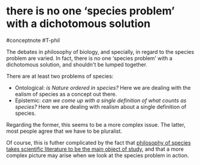 # there is no one ‘species problem’ with a dichotomous solution
 #conceptnote #T-phil 


 The debates in philosophy of biology, and specially, in regard to the species problem are varied. In fact, there is no one ‘species problem’ with a dichotomous solution, and shouldn't be lumped together. 
 
 There are at least two problems of species:
 - Ontological: *is Nature ordered in species?* Here we are dealing with the ealism of species as a concept out there.
 - Epistemic: *can we come up with a single definition of what counts as species?* Here we are dealing with realism about a single definition of species. 

Regarding the former, this seems to be a more complex issue. The latter, most people agree that we have to be pluralist.


Of course, this is futher complicated by the fact that [philosophy of species takes scientific literature to be the main object of study](philosophy%20of%20species%20takes%20scientific%20literature%20to%20be%20the%20main%20object%20of%20study.md), and that a more complex picture may arise when we look at the species problem in action. 
 